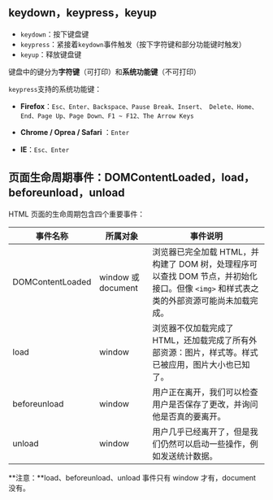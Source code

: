## keydown，keypress，keyup

- `keydown`：按下键盘键
- `keypress`：紧接着`keydown`事件触发（按下字符键和部分功能键时触发）
- `keyup`：释放键盘键

键盘中的键分为**字符键**（可打印）和**系统功能键**（不可打印）

`keypress`支持的系统功能键：

- **Firefox**：`Esc、Enter、Backspace、Pause Break、Insert、 Delete、Home、End、Page Up、Page Down、F1 ~ F12、The Arrow Keys`

- **Chrome / Oprea / Safari** ：`Enter`

- **IE**：`Esc、Enter`



## 页面生命周期事件：DOMContentLoaded，load，beforeunload，unload

HTML 页面的生命周期包含四个重要事件：

| 事件名称         | 所属对象           | 事件说明                                                     |
| ---------------- | ------------------ | ------------------------------------------------------------ |
| DOMContentLoaded | window 或 document | 浏览器已完全加载 HTML，并构建了 DOM 树，处理程序可以查找 DOM 节点，并初始化接口。但像 `<img>` 和样式表之类的外部资源可能尚未加载完成。 |
| load             | window             | 浏览器不仅加载完成了 HTML，还加载完成了所有外部资源：图片，样式等。样式已被应用，图片大小也已知了。 |
| beforeunload     | window             | 用户正在离开，我们可以检查用户是否保存了更改，并询问他是否真的要离开。 |
| unload           | window             | 用户几乎已经离开了，但是我们仍然可以启动一些操作，例如发送统计数据。 |

**注意：**load、beforeunload、unload 事件只有 window 才有，document 没有。
